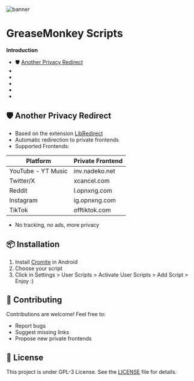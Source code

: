 ![banner](https://github.com/user-attachments/assets/d03ca761-da7c-43cf-9d35-34a3cdcce4a9)
# GreaseMonkey Scripts
**Introduction**
- 🛡️ [Another Privacy Redirect](https://github.com/Jennifer2005x/GreaseMonkey-Scripts#-another-privacy-redirect)
-
-
-
- 
- 


## 🛡️ Another Privacy Redirect

- Based on the extension [LibRedirect](https://github.com/libredirect/browser_extension)
- Automatic redirection to private frontends
- Supported Frontends:

| Platform   | Private Frontend |
|------------|-----------------|
| YouTube - YT Music   | inv.nadeko.net  |
| Twitter/X  | xcancel.com     |
| Reddit     | l.opnxng.com    |
| Instagram  | ig.opnxng.com   |
| TikTok     | offtiktok.com   |
- No tracking, no ads, more privacy


## 📦 Installation

1. Install [Cromite](https://github.com/uazo/cromite) in Android
2. Choose your script
4. Click in Settings > User Scripts > Activate User Scripts > Add Script > Enjoy :)
   

## 🤝 Contributing

Contributions are welcome! Feel free to:
- Report bugs
- Suggest missing links
- Propose new private frontends

## 📜 License

This project is under GPL-3 License. See the [LICENSE](LICENSE) file for details.
